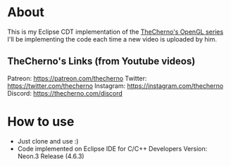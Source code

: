 # About 
This is my Eclipse CDT implementation of the [TheCherno's OpenGL series](https://www.youtube.com/watch?v=W3gAzLwfIP0&list=PLlrATfBNZ98foTJPJ_Ev03o2oq3-GGOS2) 
I'll be implementing the code each time a new video is uploaded by him.

## TheCherno's Links (from Youtube videos)
 
Patreon: https://patreon.com/thecherno
Twitter: https://twitter.com/thecherno
Instagram: https://instagram.com/thecherno
Discord: https://thecherno.com/discord

# How to use
- Just clone and use :)
- Code implemented on Eclipse IDE for C/C++ Developers Version: Neon.3 Release (4.6.3)



